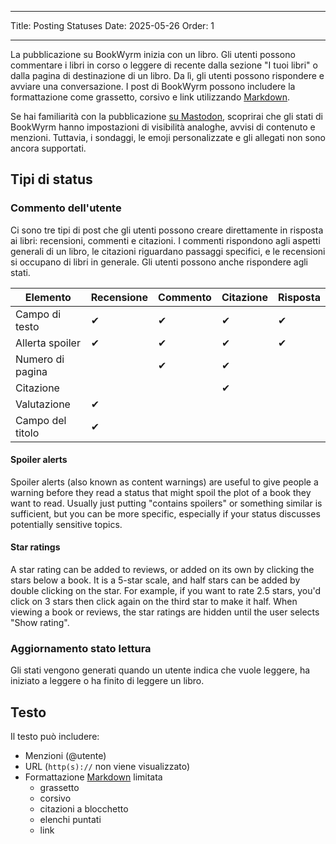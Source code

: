 - - -
Title: Posting Statuses Date: 2025-05-26 Order: 1
- - -

La pubblicazione su BookWyrm inizia con un libro. Gli utenti possono commentare i libri in corso o leggere di recente dalla sezione "I tuoi libri" o dalla pagina di destinazione di un libro. Da lì, gli utenti possono rispondere e avviare una conversazione. I post di BookWyrm possono includere la formattazione come grassetto, corsivo e link utilizzando [Markdown](https://www.markdownguide.org/cheat-sheet/).

Se hai familiarità con la pubblicazione [su Mastodon](https://docs.joinmastodon.org/user/posting/), scoprirai che gli stati di BookWyrm hanno impostazioni di visibilità analoghe, avvisi di contenuto e menzioni. Tuttavia, i sondaggi, le emoji personalizzate e gli allegati non sono ancora supportati.

## Tipi di status

### Commento dell'utente

Ci sono tre tipi di post che gli utenti possono creare direttamente in risposta ai libri: recensioni, commenti e citazioni. I commenti rispondono agli aspetti generali di un libro, le citazioni riguardano passaggi specifici, e le recensioni si occupano di libri in generale. Gli utenti possono anche rispondere agli stati.

| Elemento         | Recensione | Commento | Citazione | Risposta |
| ---------------- | ---------- | -------- | --------- | -------- |
| Campo di testo   | ✔          | ✔        | ✔         | ✔        |
| Allerta spoiler  | ✔          | ✔        | ✔         | ✔        |
| Numero di pagina |            | ✔        | ✔         |          |
| Citazione        |            |          | ✔         |          |
| Valutazione      | ✔          |          |           |          |
| Campo del titolo | ✔          |          |           |          |

#### Spoiler alerts

Spoiler alerts (also known as content warnings) are useful to give people a warning before they read a status that might spoil the plot of a book they want to read. Usually just putting "contains spoilers" or something similar is sufficient, but you can be more specific, especially if your status discusses potentially sensitive topics.

#### Star ratings

A star rating can be added to reviews, or added on its own by clicking the stars below a book. It is a 5-star scale, and half stars can be added by double clicking on the star. For example, if you want to rate 2.5 stars, you'd click on 3 stars then click again on the third star to make it half. When viewing a book or reviews, the star ratings are hidden until the user selects "Show rating".

### Aggiornamento stato lettura

Gli stati vengono generati quando un utente indica che vuole leggere, ha iniziato a leggere o ha finito di leggere un libro.

## Testo
Il testo può includere:

- Menzioni (@utente)
- URL (`http(s)://` non viene visualizzato)
- Formattazione [Markdown](https://www.markdownguide.org/cheat-sheet/) limitata
    - grassetto
    - corsivo
    - citazioni a blocchetto
    - elenchi puntati
    - link

